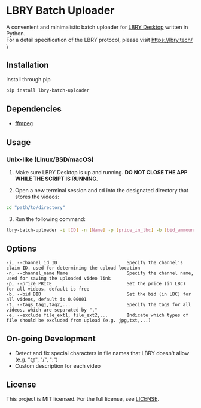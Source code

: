 # LBRY Batch Uploader

A convenient and minimalistic batch uploader for [LBRY Desktop](https://lbry.com/get) written in Python.\
For a detail specification of the LBRY protocol, please visit https://lbry.tech/ \

## Installation

Install through pip

```bash
pip install lbry-batch-uploader
```

## Dependencies

- [ffmpeg](https://github.com/FFmpeg/FFmpeg)

## Usage

### Unix-like (Linux/BSD/macOS)

1. Make sure LBRY Desktop is up and running. **DO NOT CLOSE THE APP WHILE THE SCRIPT IS RUNNING**.

2. Open a new terminal session and cd into the designated directory that stores the videos:
```bash
cd "path/to/directory"
```

3. Run the following command:
```bash
lbry-batch-uploader -i [ID] -n [Name] -p [price_in_lbc] -b [bid_ammount] -t [tag1,tag2,...] -e [file_ext1,file_ext2,...]
```

## Options

```
-i, --channel_id ID                          Specify the channel's claim ID, used for determining the upload location 
-n, --channel_name Name                      Specify the channel name, used for saving the uploaded video link
-p, --price PRICE                            Set the price (in LBC) for all videos, default is free
-b, --bid BID                                Set the bid (in LBC) for all videos, default is 0.00001
-t, --tags tag1,tag2,...                     Specify the tags for all videos, which are separated by ","
-e, --exclude file_ext1, file_ext2,...       Indicate which types of file should be excluded from upload (e.g. jpg,txt,...)
```

## On-going Development

- Detect and fix special characters in file names that LBRY doesn't allow (e.g. "@", "/", ":")
- Custom description for each video

## License

This project is MIT licensed. For the full license, see [LICENSE](LICENSE).

